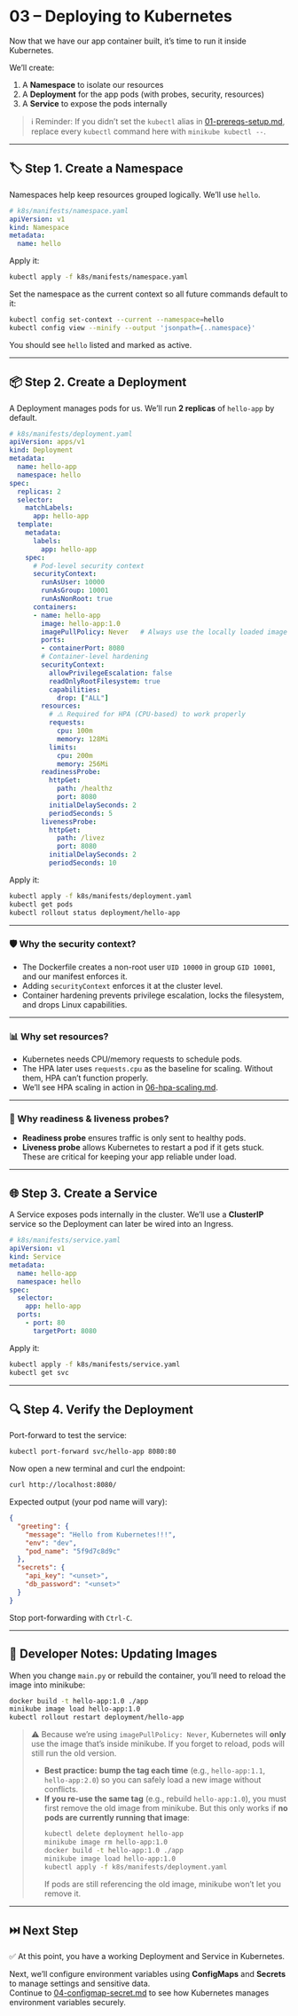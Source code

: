 # 03 – Deploying to Kubernetes

Now that we have our app container built, it’s time to run it inside Kubernetes.

We’ll create:

1. A **Namespace** to isolate our resources  
2. A **Deployment** for the app pods (with probes, security, resources)  
3. A **Service** to expose the pods internally  

> ℹ️ Reminder: If you didn’t set the `kubectl` alias in [01-prereqs-setup.md](01-prereqs-setup.md#-make-kubectl-work-with-minikube), replace every `kubectl` command here with `minikube kubectl --`.

---

## 🏷️ Step 1. Create a Namespace

Namespaces help keep resources grouped logically. We’ll use `hello`.

```yaml
# k8s/manifests/namespace.yaml
apiVersion: v1
kind: Namespace
metadata:
  name: hello
```

Apply it:

```bash
kubectl apply -f k8s/manifests/namespace.yaml
```

Set the namespace as the current context so all future commands default to it:

```bash
kubectl config set-context --current --namespace=hello
kubectl config view --minify --output 'jsonpath={..namespace}'
```

You should see `hello` listed and marked as active.

---

## 📦 Step 2. Create a Deployment

A Deployment manages pods for us. We’ll run **2 replicas** of `hello-app` by default.

```yaml
# k8s/manifests/deployment.yaml
apiVersion: apps/v1
kind: Deployment
metadata:
  name: hello-app
  namespace: hello
spec:
  replicas: 2
  selector:
    matchLabels:
      app: hello-app
  template:
    metadata:
      labels:
        app: hello-app
    spec:
      # Pod-level security context
      securityContext:
        runAsUser: 10000
        runAsGroup: 10001
        runAsNonRoot: true
      containers:
      - name: hello-app
        image: hello-app:1.0
        imagePullPolicy: Never   # Always use the locally loaded image in minikube
        ports:
        - containerPort: 8080
        # Container-level hardening
        securityContext:
          allowPrivilegeEscalation: false
          readOnlyRootFilesystem: true
          capabilities:
            drop: ["ALL"]
        resources:
          # ⚠️ Required for HPA (CPU-based) to work properly
          requests:
            cpu: 100m
            memory: 128Mi
          limits:
            cpu: 200m
            memory: 256Mi
        readinessProbe:
          httpGet:
            path: /healthz
            port: 8080
          initialDelaySeconds: 2
          periodSeconds: 5
        livenessProbe:
          httpGet:
            path: /livez
            port: 8080
          initialDelaySeconds: 2
          periodSeconds: 10
```

Apply it:

```bash
kubectl apply -f k8s/manifests/deployment.yaml
kubectl get pods
kubectl rollout status deployment/hello-app
```

---

### 🛡️ Why the security context?

- The Dockerfile creates a non-root user `UID 10000` in group `GID 10001`, and our manifest enforces it.
- Adding `securityContext` enforces it at the cluster level.  
- Container hardening prevents privilege escalation, locks the filesystem, and drops Linux capabilities.  

---

### 📊 Why set resources?

- Kubernetes needs CPU/memory requests to schedule pods.  
- The HPA later uses `requests.cpu` as the baseline for scaling. Without them, HPA can’t function properly.  
- We’ll see HPA scaling in action in [06-hpa-scaling.md](06-hpa-scaling.md).

---

### 🔎 Why readiness & liveness probes?

- **Readiness probe** ensures traffic is only sent to healthy pods.  
- **Liveness probe** allows Kubernetes to restart a pod if it gets stuck.  
These are critical for keeping your app reliable under load.

---

## 🌐 Step 3. Create a Service

A Service exposes pods internally in the cluster. We’ll use a **ClusterIP** service so the Deployment can later be wired into an Ingress.

```yaml
# k8s/manifests/service.yaml
apiVersion: v1
kind: Service
metadata:
  name: hello-app
  namespace: hello
spec:
  selector:
    app: hello-app
  ports:
    - port: 80
      targetPort: 8080
```

Apply it:

```bash
kubectl apply -f k8s/manifests/service.yaml
kubectl get svc
```

---

## 🔍 Step 4. Verify the Deployment

Port-forward to test the service:

```bash
kubectl port-forward svc/hello-app 8080:80
```

Now open a new terminal and curl the endpoint:

```bash
curl http://localhost:8080/
```

Expected output (your pod name will vary):

```json
{
  "greeting": {
    "message": "Hello from Kubernetes!!!",
    "env": "dev",
    "pod_name": "5f9d7c8d9c"
  },
  "secrets": {
    "api_key": "<unset>",
    "db_password": "<unset>"
  }
}
```

Stop port-forwarding with `Ctrl-C`.

---

## 🔄 Developer Notes: Updating Images

When you change `main.py` or rebuild the container, you’ll need to reload the image into minikube:

```bash
docker build -t hello-app:1.0 ./app
minikube image load hello-app:1.0
kubectl rollout restart deployment/hello-app
```

> ⚠️ Because we’re using `imagePullPolicy: Never`, Kubernetes will **only** use the image that’s inside minikube.
> If you forget to reload, pods will still run the old version.  
>
> - **Best practice:** **bump the tag each time** (e.g., `hello-app:1.1`, `hello-app:2.0`) so you can safely load a new image without conflicts.  
> - **If you re-use the same tag** (e.g., rebuild `hello-app:1.0`), you must first remove the old image from minikube. But this only works if **no pods are currently running that image**:
>   ```bash
>   kubectl delete deployment hello-app
>   minikube image rm hello-app:1.0
>   docker build -t hello-app:1.0 ./app
>   minikube image load hello-app:1.0
>   kubectl apply -f k8s/manifests/deployment.yaml
>   ```
>   If pods are still referencing the old image, minikube won’t let you remove it.

---

## ⏭️ Next Step

✅ At this point, you have a working Deployment and Service in Kubernetes.  

Next, we’ll configure environment variables using **ConfigMaps** and **Secrets** to manage settings and sensitive data.  
Continue to [04-configmap-secret.md](04-configmap-secret.md) to see how Kubernetes manages environment variables securely.
